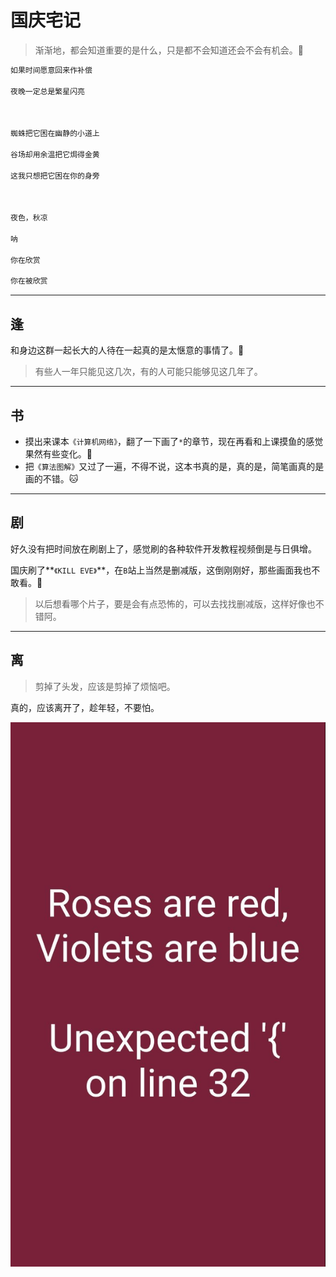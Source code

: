 # 国庆宅记

> 渐渐地，都会知道重要的是什么，只是都不会知道还会不会有机会。:rose:



```python
如果时间愿意回来作补偿

夜晚一定总是繁星闪亮



蜘蛛把它困在幽静的小道上

谷场却用余温把它焗得金黄

这我只想把它困在你的身旁



夜色，秋凉

呐

你在欣赏

你在被欣赏
```

---



## 逢

和身边这群一起长大的人待在一起真的是太惬意的事情了。:guitar:

> 有些人一年只能见这几次，有的人可能只能够见这几年了。

---

## 书

- 摸出来课本`《计算机网络》`，翻了一下画了`*`的章节，现在再看和上课摸鱼的感觉果然有些变化。:dog:
- 把`《算法图解》`又过了一遍，不得不说，这本书真的是，真的是，简笔画真的是画的不错。:cat:

---

## 剧

好久没有把时间放在刷剧上了，感觉刷的各种软件开发教程视频倒是与日俱增。

国庆刷了**`《KILL EVE》`**，在`B`站上当然是删减版，这倒刚刚好，那些画面我也不敢看。:rofl:

> 以后想看哪个片子，要是会有点恐怖的，可以去找找删减版，这样好像也不错阿。

---

## 离

> 剪掉了头发，应该是剪掉了烦恼吧。

真的，应该离开了，趁年轻，不要怕。



![](../_media/201910-01.jpg)





